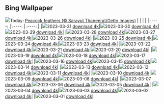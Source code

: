 ## Bing Wallpaper
![](./wallpaper/2023-03-31.jpg)Today: [Peacock feathers (© Sarayut Thaneerat/Getty Images)](./wallpaper/2023-03-31.jpg)
|      |      |      |
| :----: | :----: | :----: |
|![](./wallpaper/2023-03-31_sm.jpg)2023-03-31 [download 4k](./wallpaper/2023-03-31.jpg)|![](./wallpaper/2023-03-30_sm.jpg)2023-03-30 [download 4k](./wallpaper/2023-03-30.jpg)|![](./wallpaper/2023-03-29_sm.jpg)2023-03-29 [download 4k](./wallpaper/2023-03-29.jpg)|
|![](./wallpaper/2023-03-28_sm.jpg)2023-03-28 [download 4k](./wallpaper/2023-03-28.jpg)|![](./wallpaper/2023-03-27_sm.jpg)2023-03-27 [download 4k](./wallpaper/2023-03-27.jpg)|![](./wallpaper/2023-03-26_sm.jpg)2023-03-26 [download 4k](./wallpaper/2023-03-26.jpg)|
|![](./wallpaper/2023-03-25_sm.jpg)2023-03-25 [download 4k](./wallpaper/2023-03-25.jpg)|![](./wallpaper/2023-03-24_sm.jpg)2023-03-24 [download 4k](./wallpaper/2023-03-24.jpg)|![](./wallpaper/2023-03-23_sm.jpg)2023-03-23 [download 4k](./wallpaper/2023-03-23.jpg)|
|![](./wallpaper/2023-03-22_sm.jpg)2023-03-22 [download 4k](./wallpaper/2023-03-22.jpg)|![](./wallpaper/2023-03-21_sm.jpg)2023-03-21 [download 4k](./wallpaper/2023-03-21.jpg)|![](./wallpaper/2023-03-20_sm.jpg)2023-03-20 [download 4k](./wallpaper/2023-03-20.jpg)|
|![](./wallpaper/2023-03-19_sm.jpg)2023-03-19 [download 4k](./wallpaper/2023-03-19.jpg)|![](./wallpaper/2023-03-18_sm.jpg)2023-03-18 [download 4k](./wallpaper/2023-03-18.jpg)|![](./wallpaper/2023-03-17_sm.jpg)2023-03-17 [download 4k](./wallpaper/2023-03-17.jpg)|
|![](./wallpaper/2023-03-16_sm.jpg)2023-03-16 [download 4k](./wallpaper/2023-03-16.jpg)|![](./wallpaper/2023-03-15_sm.jpg)2023-03-15 [download 4k](./wallpaper/2023-03-15.jpg)|![](./wallpaper/2023-03-14_sm.jpg)2023-03-14 [download 4k](./wallpaper/2023-03-14.jpg)|
|![](./wallpaper/2023-03-13_sm.jpg)2023-03-13 [download 4k](./wallpaper/2023-03-13.jpg)|![](./wallpaper/2023-03-12_sm.jpg)2023-03-12 [download 4k](./wallpaper/2023-03-12.jpg)|![](./wallpaper/2023-03-11_sm.jpg)2023-03-11 [download 4k](./wallpaper/2023-03-11.jpg)|
|![](./wallpaper/2023-03-10_sm.jpg)2023-03-10 [download 4k](./wallpaper/2023-03-10.jpg)|![](./wallpaper/2023-03-09_sm.jpg)2023-03-09 [download 4k](./wallpaper/2023-03-09.jpg)|![](./wallpaper/2023-03-08_sm.jpg)2023-03-08 [download 4k](./wallpaper/2023-03-08.jpg)|
|![](./wallpaper/2023-03-07_sm.jpg)2023-03-07 [download 4k](./wallpaper/2023-03-07.jpg)|![](./wallpaper/2023-03-06_sm.jpg)2023-03-06 [download 4k](./wallpaper/2023-03-06.jpg)|![](./wallpaper/2023-03-05_sm.jpg)2023-03-05 [download 4k](./wallpaper/2023-03-05.jpg)|
|![](./wallpaper/2023-03-04_sm.jpg)2023-03-04 [download 4k](./wallpaper/2023-03-04.jpg)|![](./wallpaper/2023-03-03_sm.jpg)2023-03-03 [download 4k](./wallpaper/2023-03-03.jpg)|![](./wallpaper/2023-03-02_sm.jpg)2023-03-02 [download 4k](./wallpaper/2023-03-02.jpg)|
|![](./wallpaper/2023-03-01_sm.jpg)2023-03-01 [download 4k](./wallpaper/2023-03-01.jpg)|